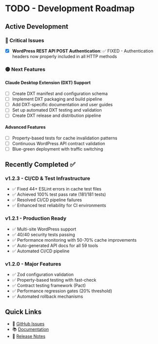 # TODO - Development Roadmap

## Active Development

### 🔴 Critical Issues

- [x] **WordPress REST API POST Authentication**: ✅ FIXED - Authentication headers now properly included in all HTTP methods

### 🟡 Next Features

#### Claude Desktop Extension (DXT) Support

- [ ] Create DXT manifest and configuration schema
- [ ] Implement DXT packaging and build pipeline  
- [ ] Add DXT-specific documentation and user guides
- [ ] Set up automated DXT testing and validation
- [ ] Create DXT release and distribution pipeline

#### Advanced Features

- [ ] Property-based tests for cache invalidation patterns
- [ ] Continuous WordPress API contract validation
- [ ] Blue-green deployment with traffic switching

## Recently Completed ✅

### v1.2.3 - CI/CD & Test Infrastructure

- ✅ Fixed 44+ ESLint errors in cache test files
- ✅ Achieved 100% test pass rate (181/181 tests)
- ✅ Resolved CI/CD pipeline failures
- ✅ Enhanced test reliability for CI environments

### v1.2.1 - Production Ready

- ✅ Multi-site WordPress support
- ✅ 40/40 security tests passing
- ✅ Performance monitoring with 50-70% cache improvements
- ✅ Auto-generated API docs for all 59 tools
- ✅ Automated CI/CD pipeline

### v1.2.0 - Major Features

- ✅ Zod configuration validation
- ✅ Property-based testing with fast-check
- ✅ Contract testing framework (Pact)
- ✅ Performance regression gates (20% threshold)
- ✅ Automated rollback mechanisms

## Quick Links

- 📝 [GitHub Issues](https://github.com/docdyhr/mcp-wordpress/issues)
- 📚 [Documentation](./README.md)
- 🚀 [Release Notes](./CHANGELOG.md)
